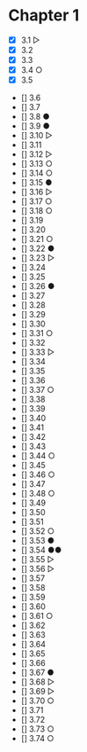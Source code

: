 # Chapter 1

- [x] 3.1 ▷
- [x] 3.2
- [x] 3.3
- [x] 3.4 ○
- [x] 3.5
- [] 3.6
- [] 3.7
- [] 3.8 ●
- [] 3.9 ●
- [] 3.10 ▷
- [] 3.11
- [] 3.12 ▷
- [] 3.13 ○
- [] 3.14 ○
- [] 3.15 ●
- [] 3.16 ▷
- [] 3.17 ○
- [] 3.18 ○
- [] 3.19
- [] 3.20
- [] 3.21 ○
- [] 3.22 ●
- [] 3.23 ▷
- [] 3.24
- [] 3.25
- [] 3.26 ●
- [] 3.27
- [] 3.28
- [] 3.29
- [] 3.30
- [] 3.31 ○
- [] 3.32
- [] 3.33 ▷
- [] 3.34
- [] 3.35
- [] 3.36
- [] 3.37 ○
- [] 3.38
- [] 3.39
- [] 3.40
- [] 3.41
- [] 3.42
- [] 3.43
- [] 3.44 ○
- [] 3.45
- [] 3.46 ○
- [] 3.47
- [] 3.48 ○
- [] 3.49
- [] 3.50
- [] 3.51
- [] 3.52 ○
- [] 3.53 ●
- [] 3.54 ●●
- [] 3.55 ▷
- [] 3.56 ▷
- [] 3.57
- [] 3.58
- [] 3.59
- [] 3.60
- [] 3.61 ○
- [] 3.62
- [] 3.63
- [] 3.64
- [] 3.65
- [] 3.66
- [] 3.67 ●
- [] 3.68 ▷
- [] 3.69 ▷
- [] 3.70 ○
- [] 3.71
- [] 3.72
- [] 3.73 ○
- [] 3.74 ○
